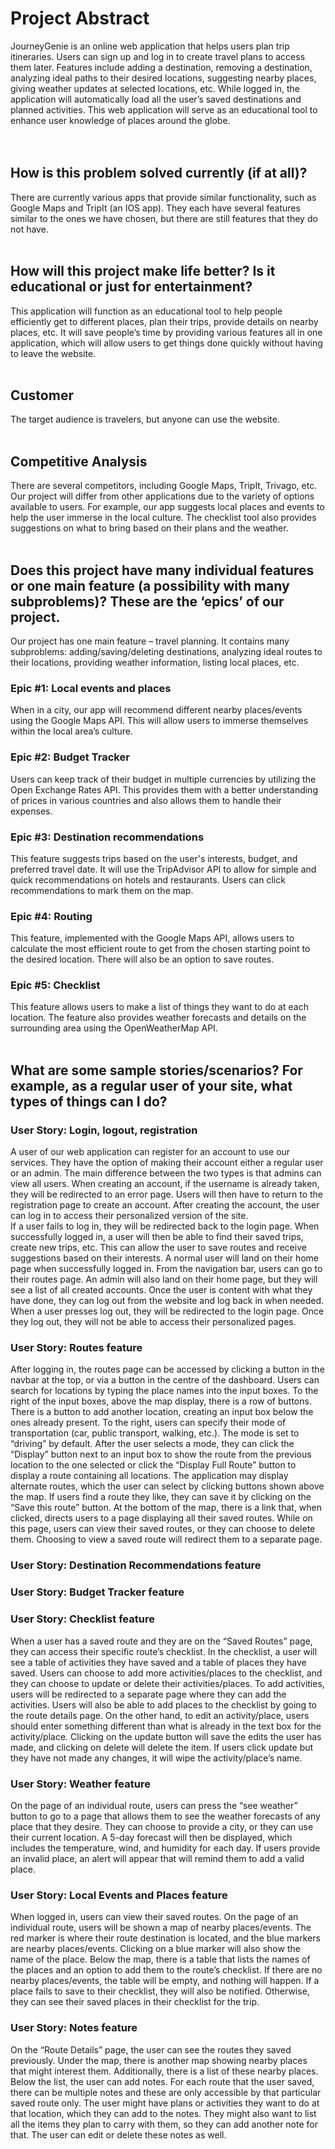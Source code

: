# Project Abstract

JourneyGenie is an online web application that helps users plan trip itineraries. Users can sign up and log in to create travel plans to access them later. Features include adding a destination, removing a destination, analyzing ideal paths to their desired locations, suggesting nearby places, giving weather updates at selected locations, etc. While logged in, the application will automatically load all the user’s saved destinations and planned activities. This web application will serve as an educational tool to enhance user knowledge of places around the globe. <br><br><br>


## How is this problem solved currently (if at all)?

There are currently various apps that provide similar functionality, such as Google Maps and TripIt (an IOS app). They each have several features similar to the ones we have chosen, but there are still features that they do not have. <br><br>


## How will this project make life better? Is it educational or just for entertainment?

This application will function as an educational tool to help people efficiently get to different places, plan their trips, provide details on nearby places, etc. It will save people’s time by providing various features all in one application, which will allow users to get things done quickly without having to leave the website. <br><br>


## Customer

The target audience is travelers, but anyone can use the website. <br><br>


## Competitive Analysis

There are several competitors, including Google Maps, TripIt, Trivago, etc. Our project will differ from other applications due to the variety of options available to users. For example, our app suggests local places and events to help the user immerse in the local culture. The checklist tool also provides suggestions on what to bring based on their plans and the weather. <br><br>


## Does this project have many individual features or one main feature (a possibility with many subproblems)? These are the ‘epics’ of our project.

Our project has one main feature – travel planning. It contains many subproblems: adding/saving/deleting destinations, analyzing ideal routes to their locations, providing weather information, listing local places, etc. <br>

### Epic #1: Local events and places

When in a city, our app will recommend different nearby places/events using the Google Maps API. This will allow users to immerse themselves within the local area’s culture. <br>

### Epic #2: Budget Tracker

Users can keep track of their budget in multiple currencies by utilizing the Open Exchange Rates API. This provides them with a better understanding of prices in various countries and also allows them to handle their expenses. <br>

### Epic #3: Destination recommendations

This feature suggests trips based on the user's interests, budget, and preferred travel date. It will use the TripAdvisor API to allow for simple and quick recommendations on hotels and restaurants. Users can click recommendations to mark them on the map. <br>

### Epic #4: Routing

This feature, implemented with the Google Maps API, allows users to calculate the most efficient route to get from the chosen starting point to the desired location. There will also be an option to save routes. <br>

### Epic #5: Checklist

This feature allows users to make a list of things they want to do at each location. The feature also provides weather forecasts and details on the surrounding area using the OpenWeatherMap API. <br><br>


## What are some sample stories/scenarios? For example, as a regular user of your site, what types of things can I do?

### User Story: Login, logout, registration

A user of our web application can register for an account to use our services. They have the option of making their account either a regular user or an admin. The main difference between the two types is that admins can view all users. When creating an account, if the username is already taken, they will be redirected to an error page. Users will then have to return to the registration page to create an account. After creating the account, the user can log in to access their personalized version of the site. <br>
If a user fails to log in, they will be redirected back to the login page. When successfully logged in, a user will then be able to find their saved trips, create new trips, etc. This can allow the user to save routes and receive suggestions based on their interests. A normal user will land on their home page when successfully logged in. From the navigation bar, users can go to their routes page. An admin will also land on their home page, but they will see a list of all created accounts. Once the user is content with what they have done, they can log out from the website and log back in when needed. <br>
When a user presses log out, they will be redirected to the login page. Once they log out, they will not be able to access their personalized pages. <br>


### User Story: Routes feature

After logging in, the routes page can be accessed by clicking a button in the navbar at the top, or via a button in the centre of the dashboard. Users can search for locations by typing the place names into the input boxes. To the right of the input boxes, above the map display, there is a row of buttons. There is a button to add another location, creating an input box below the ones already present. To the right, users can specify their mode of transportation (car, public transport, walking, etc.). The mode is set to “driving” by default. After the user selects a mode, they can click the “Display” button next to an input box to show the route from the previous location to the one selected or click the “Display Full Route” button to display a route containing all locations. The application may display alternate routes, which the user can select by clicking buttons shown above the map. If users find a route they like, they can save it by clicking on the “Save this route” button. At the bottom of the map, there is a link that, when clicked, directs users to a page displaying all their saved routes. While on this page, users can view their saved routes, or they can choose to delete them. Choosing to view a saved route will redirect them to a separate page. <br>


### User Story: Destination Recommendations feature



### User Story: Budget Tracker feature



### User Story: Checklist feature

When a user has a saved route and they are on the “Saved Routes” page, they can access their specific route’s checklist. In the checklist, a user will see a table of activities they have saved and a table of places they have saved. Users can choose to add more activities/places to the checklist, and they can choose to update or delete their activities/places. To add activities, users will be redirected to a separate page where they can add the activities. Users will also be able to add places to the checklist by going to the route details page. On the other hand, to edit an activity/place, users should enter something different than what is already in the text box for the activity/place. Clicking on the update button will save the edits the user has made, and clicking on delete will delete the item. If users click update but they have not made any changes, it will wipe the activity/place’s name. <br>


### User Story: Weather feature

On the page of an individual route, users can press the “see weather” button to go to a page that allows them to see the weather forecasts of any place that they desire. They can choose to provide a city, or they can use their current location. A 5-day forecast will then be displayed, which includes the temperature, wind, and humidity for each day. If users provide an invalid place, an alert will appear that will remind them to add a valid place. <br>


### User Story: Local Events and Places feature

When logged in, users can view their saved routes. On the page of an individual route, users will be shown a map of nearby places/events. The red marker is where their route destination is located, and the blue markers are nearby places/events. Clicking on a blue marker will also show the name of the place. Below the map, there is a table that lists the names of the places and an option to add them to the route’s checklist. If there are no nearby places/events, the table will be empty, and nothing will happen. If a place fails to save to their checklist, they will also be notified. Otherwise, they can see their saved places in their checklist for the trip. <br>


### User Story: Notes feature

On the “Route Details” page, the user can see the routes they saved previously. Under the map, there is another map showing nearby places that might interest them. Additionally, there is a list of these nearby places. Below the list, the user can add notes. For each route that the user saved, there can be multiple notes and these are only accessible by that particular saved route only.  The user might have plans or activities they want to do at that location, which they can add to the notes. They might also want to list all the items they plan to carry with them, so they can add another note for that. The user can edit or delete these notes as well. <br>
